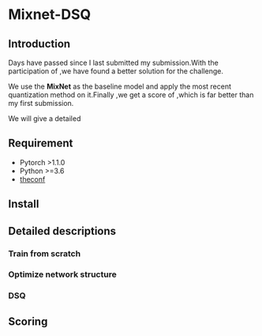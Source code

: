 # Mixnet-DSQ

## Introduction

Days have passed since I last submitted my submission.With the participation of ,we have found a better solution for the challenge.

We use the **MixNet** as the baseline model and apply the most recent quantization method on it.Finally ,we get a score of ,which is far better than my first submission.

We will give a detailed 



## Requirement

+ Pytorch >1.1.0
+ Python >=3.6
+ [theconf](https://github.com/wbaek/theconf)



## Install



## Detailed descriptions



### Train from scratch





### Optimize network structure



### DSQ







## Scoring



